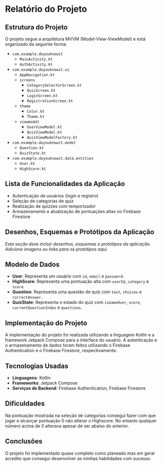 # Relatório do Projeto

## Estrutura do Projeto

O projeto segue a arquitetura MVVM (Model-View-ViewModel) e está organizado da seguinte forma:

- `com.example.doyouknowit`
  - `MainActivity.kt`
  - `AuthActivity.kt`
- `com.example.doyouknowit.ui`
  - `AppNavigation.kt`
  - `screens`
    - `CategorySelectorScreen.kt`
    - `QuizScreen.kt`
    - `LoginScreen.kt`
    - `RegistrationScreen.kt`
  - `theme`
    - `Color.kt`
    - `Theme.kt`
  - `viewmodel`
    - `UserViewModel.kt`
    - `QuizViewModel.kt`
    - `QuizViewModelFactory.kt`
- `com.example.doyouknowit.model`
  - `Question.kt`
  - `QuizState.kt`
- `com.example.doyouknowit.data.entities`
  - `User.kt`
  - `HighScore.kt`

## Lista de Funcionalidades da Aplicação

- Autenticação de usuários (login e registro)
- Seleção de categorias de quiz
- Realização de quizzes com temporizador
- Armazenamento e atualização de pontuações altas no Firebase Firestore

## Desenhos, Esquemas e Protótipos da Aplicação

*Esta seção deve incluir desenhos, esquemas e protótipos da aplicação. Adicione imagens ou links para os protótipos aqui.*

## Modelo de Dados

- **User**: Representa um usuário com `id`, `email` e `password`.
- **HighScore**: Representa uma pontuação alta com `userId`, `category` e `score`.
- **Question**: Representa uma questão de quiz com `text`, `choices` e `correctAnswer`.
- **QuizState**: Representa o estado do quiz com `isGameOver`, `score`, `currentQuestionIndex` e `questions`.

## Implementação do Projeto

A implementação do projeto foi realizada utilizando a linguagem Kotlin e a framework Jetpack Compose para a interface do usuário. A autenticação e o armazenamento de dados foram feitos utilizando o Firebase Authentication e o Firebase Firestore, respectivamente.

## Tecnologias Usadas

- **Linguagens**: Kotlin
- **Frameworks**: Jetpack Compose
- **Serviços de Backend**: Firebase Authentication, Firebase Firestore

## Dificuldades

Na pontuação mostrada na seleção de categorias consegui fazer com que jogar e alcançar pontuação 0 não alterar o Highscore. No entanto qualquer número acima de 0 alterava apesar de ser abaixo do anterior.

## Conclusões

O projeto foi implementado quase completo como planeado mas em geral acredito que consegui desenvolver as minhas habilidades com sucesso.
